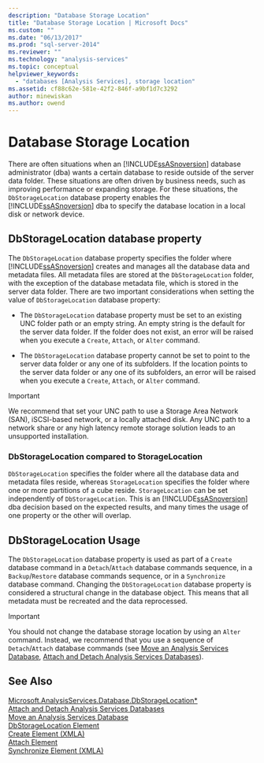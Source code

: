 ```yaml
---
description: "Database Storage Location"
title: "Database Storage Location | Microsoft Docs"
ms.custom: ""
ms.date: "06/13/2017"
ms.prod: "sql-server-2014"
ms.reviewer: ""
ms.technology: "analysis-services"
ms.topic: conceptual
helpviewer_keywords: 
  - "databases [Analysis Services], storage location"
ms.assetid: cf88c62e-581e-42f2-846f-a9bf1d7c3292
author: minewiskan
ms.author: owend
---
```

# Database Storage Location
  There are often situations when an [!INCLUDE[ssASnoversion](../../includes/ssasnoversion-md.md)] database administrator (dba) wants a certain database to reside outside of the server data folder. These situations are often driven by business needs, such as improving performance or expanding storage. For these situations, the `DbStorageLocation` database property enables the [!INCLUDE[ssASnoversion](../../includes/ssasnoversion-md.md)] dba to specify the database location in a local disk or network device.  
  
## DbStorageLocation database property  
 The `DbStorageLocation` database property specifies the folder where [!INCLUDE[ssASnoversion](../../includes/ssasnoversion-md.md)] creates and manages all the database data and metadata files. All metadata files are stored at the `DbStorageLocation` folder, with the exception of the database metadata file, which is stored in the server data folder. There are two important considerations when setting the value of `DbStorageLocation` database property:  
  
-   The `DbStorageLocation` database property must be set to an existing UNC folder path or an empty string. An empty string is the default for the server data folder. If the folder does not exist, an error will be raised when you execute a `Create`, `Attach`, or `Alter` command.  
  
-   The `DbStorageLocation` database property cannot be set to point to the server data folder or any one of its subfolders. If the location points to the server data folder or any one of its subfolders, an error will be raised when you execute a `Create`, `Attach`, or `Alter` command.  
  
> [!IMPORTANT]  
>  We recommend that set your UNC path to use a Storage Area Network (SAN), iSCSI-based network, or a locally attached disk. Any UNC path to a network share or any high latency remote storage solution leads to an unsupported installation.  
  
### DbStorageLocation compared to StorageLocation  
 `DbStorageLocation` specifies the folder where all the database data and metadata files reside, whereas `StorageLocation` specifies the folder where one or more partitions of a cube reside. `StorageLocation` can be set independently of `DbStorageLocation`. This is an [!INCLUDE[ssASnoversion](../../includes/ssasnoversion-md.md)] dba decision based on the expected results, and many times the usage of one property or the other will overlap.  
  
## DbStorageLocation Usage  
 The `DbStorageLocation` database property is used as part of a `Create` database command in a `Detach`/`Attach` database commands sequence, in a `Backup`/`Restore` database commands sequence, or in a `Synchronize` database command. Changing the `DbStorageLocation` database property is considered a structural change in the database object. This means that all metadata must be recreated and the data reprocessed.  
  
> [!IMPORTANT]  
>  You should not change the database storage location by using an `Alter` command. Instead, we recommend that you use a sequence of `Detach`/`Attach` database commands (see [Move an Analysis Services Database](move-an-analysis-services-database.md), [Attach and Detach Analysis Services Databases](attach-and-detach-analysis-services-databases.md)).  
  
## See Also  
 [Microsoft.AnalysisServices.Database.DbStorageLocation*](/dotnet/api/microsoft.analysisservices.core.database.dbstoragelocation)   
 [Attach and Detach Analysis Services Databases](attach-and-detach-analysis-services-databases.md)   
 [Move an Analysis Services Database](move-an-analysis-services-database.md)   
 [DbStorageLocation Element](https://docs.microsoft.com/bi-reference/xmla/xml-elements-properties/dbstoragelocation-element)   
 [Create Element &#40;XMLA&#41;](https://docs.microsoft.com/bi-reference/xmla/xml-elements-commands/create-element-xmla)   
 [Attach Element](https://docs.microsoft.com/bi-reference/xmla/xml-elements-commands/attach-element)   
 [Synchronize Element &#40;XMLA&#41;](https://docs.microsoft.com/bi-reference/xmla/xml-elements-commands/synchronize-element-xmla)  
  
  
